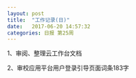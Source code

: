 ```yaml
---
layout: post
title:  "工作记录(日)"
date:   2017-06-20 14:57:32
categories: 日报 第25周
---
```


1、审阅、整理云工作台文档

2、审校应用平台用户登录引导页面词条183字
